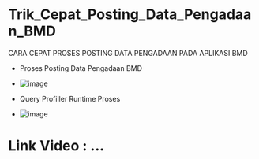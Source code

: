 # Trik_Cepat_Posting_Data_Pengadaan_BMD
CARA CEPAT PROSES POSTING  DATA PENGADAAN PADA APLIKASI BMD

- Proses Posting Data Pengadaan BMD
- ![image](https://user-images.githubusercontent.com/58909061/154807911-ad06681e-8d6a-4215-841d-7f782c531146.png)

- Query Profiller Runtime Proses
- ![image](https://user-images.githubusercontent.com/58909061/154807937-107da9ae-1747-4b04-844a-e3bbdc0431bf.png)

# Link Video : ...
